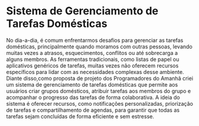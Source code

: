 # Sistema de Gerenciamento de Tarefas Domésticas

No dia-a-dia, é comum enfrentarmos desafios para gerenciar as tarefas domésticas, principalmente quando moramos com outras pessoas, levando muitas vezes a atrasos, esquecimentos, conflitos ou até sobrecarga a alguns membros. As ferramentas tradicionais, como listas de papel ou aplicativos genéricos de tarefas, muitas vezes não oferecem recursos específicos para lidar com as necessidades complexas desse ambiente. Diante disso,como proposta de projeto dos Programadores do Amanhã criei um sistema de gerenciamento de tarefas domésticas que permite aos usuários criar grupos domésticos, atribuir tarefas aos membros do grupo e acompanhar o progresso das tarefas de forma colaborativa. A ideia do sistema é oferecer recursos, como notificações personalizadas, priorização de tarefas e compartilhamento de agendas, para garantir que todas as tarefas sejam concluídas de forma eficiente e sem estresse.
